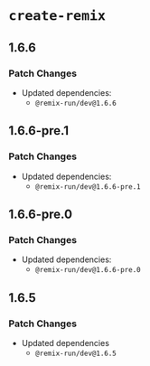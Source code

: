 # `create-remix`

## 1.6.6

### Patch Changes

- Updated dependencies:
  - `@remix-run/dev@1.6.6`

## 1.6.6-pre.1

### Patch Changes

- Updated dependencies:
  - `@remix-run/dev@1.6.6-pre.1`

## 1.6.6-pre.0

### Patch Changes

- Updated dependencies:
  - `@remix-run/dev@1.6.6-pre.0`

## 1.6.5

### Patch Changes

- Updated dependencies
  - `@remix-run/dev@1.6.5`
